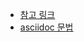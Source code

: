 * [참고 링크](https://velog.io/@chaerim1001/Spring-Rest-Docs-%EC%82%AC%EC%9A%A9%ED%95%98%EA%B8%B0-AsciiDoc-%EB%AC%B8%EB%B2%95)
* [asciidoc 문법](https://www.yeh35.com/cdb9c304-7637-4349-b309-585e4a8d5388#f2a60b9a-f9e2-4800-aa75-70786b143909)
